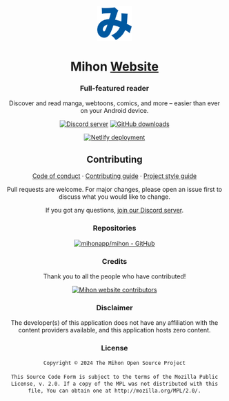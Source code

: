 <div align="center">

<a href="https://mihon.app">
    <img src="./.github/assets/logo.png" alt="Mihon logo" title="Mihon logo" width="80"/>
</a>

# Mihon [Website](#)

### Full-featured reader
Discover and read manga, webtoons, comics, and more – easier than ever on your Android device.

[![Discord server](https://img.shields.io/discord/1195734228319617024.svg?label=&labelColor=6A7EC2&color=7389D8&logo=discord&logoColor=FFFFFF)](https://discord.gg/mihon)
[![GitHub downloads](https://img.shields.io/github/downloads/mihonapp/mihon/total?label=downloads&labelColor=27303D&color=0D1117&logo=github&logoColor=FFFFFF&style=flat)](https://github.com/mihonapp/mihon/releases)

[![Netlify deployment](https://api.netlify.com/api/v1/badges/95d9e2f8-42ae-4e40-8c99-82b870c51e1a/deploy-status)](https://app.netlify.com/sites/mihonapp/deploys)

## Contributing

[Code of conduct](./CODE_OF_CONDUCT.md) · [Contributing guide](./CONTRIBUTING.md) · [Project style guide](https://mihon.app/sandbox/style-guide/)

Pull requests are welcome. For major changes, please open an issue first to discuss what you would like to change.

If you got any questions, [join our Discord server](https://discord.gg/mihon).

### Repositories

[![mihonapp/mihon - GitHub](https://github-readme-stats.vercel.app/api/pin/?username=mihonapp&repo=mihon&bg_color=161B22&text_color=c9d1d9&title_color=0877d2&icon_color=0877d2&border_radius=8&hide_border=true)](https://github.com/mihonapp/mihon/)

### Credits

Thank you to all the people who have contributed!

<a href="https://github.com/mihonapp/website/graphs/contributors">
    <img src="https://contrib.rocks/image?repo=mihonapp/website" alt="Mihon website contributors" title="Mihon website contributors" width="800"/>
</a>

### Disclaimer

The developer(s) of this application does not have any affiliation with the content providers available, and this application hosts zero content.

### License

```
Copyright © 2024 The Mihon Open Source Project

This Source Code Form is subject to the terms of the Mozilla Public
License, v. 2.0. If a copy of the MPL was not distributed with this
file, You can obtain one at http://mozilla.org/MPL/2.0/.
```

</div>